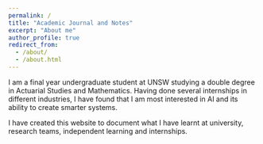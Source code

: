 ```yaml
---
permalink: /
title: "Academic Journal and Notes"
excerpt: "About me"
author_profile: true
redirect_from: 
  - /about/
  - /about.html
---
```


I am a final year undergraduate student at UNSW studying a double degree in Actuarial Studies and Mathematics. Having done several internships in different industries, I have found that I am most interested in AI and its ability to create smarter systems. 

I have created this website to document what I have learnt at university, research teams, independent learning and internships. 

